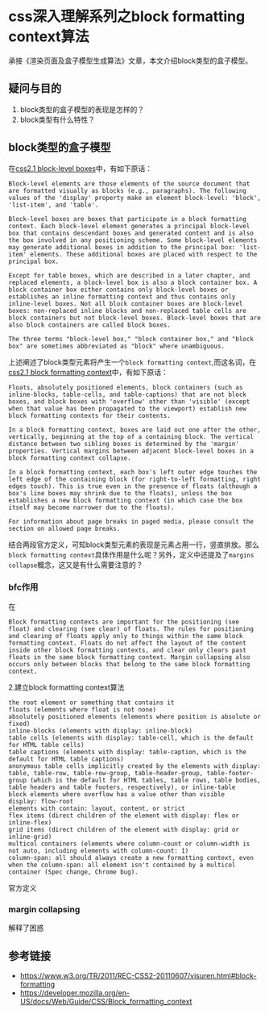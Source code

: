# css深入理解系列之block formatting context算法

承接《渲染页面及盒子模型生成算法》文章，本文介绍block类型的盒子模型。

## 疑问与目的

1. block类型的盒子模型的表现是怎样的？
2. block类型有什么特性？

## block类型的盒子模型

在[css2.1 block-level boxes](https://www.w3.org/TR/2011/REC-CSS2-20110607/visuren.html#block-boxes)中，有如下原话：
```
Block-level elements are those elements of the source document that are formatted visually as blocks (e.g., paragraphs). The following values of the 'display' property make an element block-level: 'block', 'list-item', and 'table'.

Block-level boxes are boxes that participate in a block formatting context. Each block-level element generates a principal block-level box that contains descendant boxes and generated content and is also the box involved in any positioning scheme. Some block-level elements may generate additional boxes in addition to the principal box: 'list-item' elements. These additional boxes are placed with respect to the principal box.

Except for table boxes, which are described in a later chapter, and replaced elements, a block-level box is also a block container box. A block container box either contains only block-level boxes or establishes an inline formatting context and thus contains only inline-level boxes. Not all block container boxes are block-level boxes: non-replaced inline blocks and non-replaced table cells are block containers but not block-level boxes. Block-level boxes that are also block containers are called block boxes.

The three terms "block-level box," "block container box," and "block box" are sometimes abbreviated as "block" where unambiguous.
```

上述阐述了block类型元素将产生一个`block formatting context`,而这名词，在[css2.1 block formatting context](https://www.w3.org/TR/2011/REC-CSS2-20110607/visuren.html#block-formatting)中，有如下原话：
```
Floats, absolutely positioned elements, block containers (such as inline-blocks, table-cells, and table-captions) that are not block boxes, and block boxes with 'overflow' other than 'visible' (except when that value has been propagated to the viewport) establish new block formatting contexts for their contents.

In a block formatting context, boxes are laid out one after the other, vertically, beginning at the top of a containing block. The vertical distance between two sibling boxes is determined by the 'margin' properties. Vertical margins between adjacent block-level boxes in a block formatting context collapse.

In a block formatting context, each box's left outer edge touches the left edge of the containing block (for right-to-left formatting, right edges touch). This is true even in the presence of floats (although a box's line boxes may shrink due to the floats), unless the box establishes a new block formatting context (in which case the box itself may become narrower due to the floats).

For information about page breaks in paged media, please consult the section on allowed page breaks.
```
结合两段官方定义，可知block类型元素的表现是元素占用一行，竖直排放。那么`block formatting context`具体作用是什么呢？另外，定义中还提及了`margins collapse`概念，这又是有什么需要注意的？

### bfc作用
在
```
Block formatting contexts are important for the positioning (see float) and clearing (see clear) of floats. The rules for positioning and clearing of floats apply only to things within the same block formatting context. Floats do not affect the layout of the content inside other block formatting contexts, and clear only clears past floats in the same block formatting context. Margin collapsing also occurs only between blocks that belong to the same block formatting context.
```

2.建立block formatting context算法
```
the root element or something that contains it
floats (elements where float is not none)
absolutely positioned elements (elements where position is absolute or fixed)
inline-blocks (elements with display: inline-block)
table cells (elements with display: table-cell, which is the default for HTML table cells)
table captions (elements with display: table-caption, which is the default for HTML table captions)
anonymous table cells implicitly created by the elements with display: table, table-row, table-row-group, table-header-group, table-footer-group (which is the default for HTML tables, table rows, table bodies, table headers and table footers, respectively), or inline-table 
block elements where overflow has a value other than visible
display: flow-root
elements with contain: layout, content, or strict
flex items (direct children of the element with display: flex or inline-flex)
grid items (direct children of the element with display: grid or inline-grid)
multicol containers (elements where column-count or column-width is not auto, including elements with column-count: 1)
column-span: all should always create a new formatting context, even when the column-span: all element isn't contained by a multicol container (Spec change, Chrome bug).
```



官方定义


### margin collapsing
解释了困惑

## 参考链接
+ https://www.w3.org/TR/2011/REC-CSS2-20110607/visuren.html#block-formatting
+ https://developer.mozilla.org/en-US/docs/Web/Guide/CSS/Block_formatting_context
